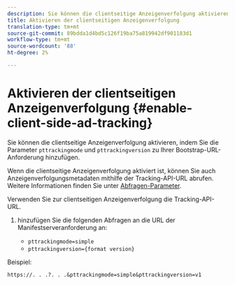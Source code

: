 ```yaml
---
description: Sie können die clientseitige Anzeigenverfolgung aktivieren, indem Sie die Parameter pttrackingmode und pttrackingversion zu Ihrer Bootstrap-URL-Anforderung hinzufügen.
title: Aktivieren der clientseitigen Anzeigenverfolgung
translation-type: tm+mt
source-git-commit: 89bdda1d4bd5c126f19ba75a819942df901183d1
workflow-type: tm+mt
source-wordcount: '88'
ht-degree: 2%

---
```



# Aktivieren der clientseitigen Anzeigenverfolgung {#enable-client-side-ad-tracking}

Sie können die clientseitige Anzeigenverfolgung aktivieren, indem Sie die Parameter `pttrackingmode` und `pttrackingversion` zu Ihrer Bootstrap-URL-Anforderung hinzufügen.

Wenn die clientseitige Anzeigenverfolgung aktiviert ist, können Sie auch Anzeigenverfolgungsmetadaten mithilfe der Tracking-API-URL abrufen. Weitere Informationen finden Sie unter [Abfragen-Parameter](/help/primetime-ad-insertion/~old-msapi-topics/ms-at-effectiveness/notvsdk-csat-ms-interface.md).

Verwenden Sie zur clientseitigen Anzeigenverfolgung die Tracking-API-URL.

1. hinzufügen Sie die folgenden Abfragen an die URL der Manifestserveranforderung an:

   * `pttrackingmode=simple`
   * `pttrackingversion={format version}`

Beispiel:

```URL
https://. . .?. . .&pttrackingmode=simple&pttrackingversion=v1
```

